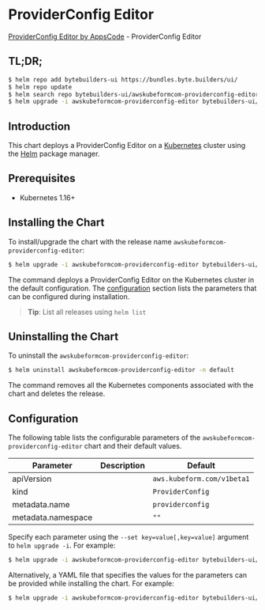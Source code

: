# ProviderConfig Editor

[ProviderConfig Editor by AppsCode](https://byte.builders) - ProviderConfig Editor

## TL;DR;

```bash
$ helm repo add bytebuilders-ui https://bundles.byte.builders/ui/
$ helm repo update
$ helm search repo bytebuilders-ui/awskubeformcom-providerconfig-editor --version=v0.4.17
$ helm upgrade -i awskubeformcom-providerconfig-editor bytebuilders-ui/awskubeformcom-providerconfig-editor -n default --create-namespace --version=v0.4.17
```

## Introduction

This chart deploys a ProviderConfig Editor on a [Kubernetes](http://kubernetes.io) cluster using the [Helm](https://helm.sh) package manager.

## Prerequisites

- Kubernetes 1.16+

## Installing the Chart

To install/upgrade the chart with the release name `awskubeformcom-providerconfig-editor`:

```bash
$ helm upgrade -i awskubeformcom-providerconfig-editor bytebuilders-ui/awskubeformcom-providerconfig-editor -n default --create-namespace --version=v0.4.17
```

The command deploys a ProviderConfig Editor on the Kubernetes cluster in the default configuration. The [configuration](#configuration) section lists the parameters that can be configured during installation.

> **Tip**: List all releases using `helm list`

## Uninstalling the Chart

To uninstall the `awskubeformcom-providerconfig-editor`:

```bash
$ helm uninstall awskubeformcom-providerconfig-editor -n default
```

The command removes all the Kubernetes components associated with the chart and deletes the release.

## Configuration

The following table lists the configurable parameters of the `awskubeformcom-providerconfig-editor` chart and their default values.

|     Parameter      | Description |                Default                |
|--------------------|-------------|---------------------------------------|
| apiVersion         |             | <code>aws.kubeform.com/v1beta1</code> |
| kind               |             | <code>ProviderConfig</code>           |
| metadata.name      |             | <code>providerconfig</code>           |
| metadata.namespace |             | <code>""</code>                       |


Specify each parameter using the `--set key=value[,key=value]` argument to `helm upgrade -i`. For example:

```bash
$ helm upgrade -i awskubeformcom-providerconfig-editor bytebuilders-ui/awskubeformcom-providerconfig-editor -n default --create-namespace --version=v0.4.17 --set apiVersion=aws.kubeform.com/v1beta1
```

Alternatively, a YAML file that specifies the values for the parameters can be provided while
installing the chart. For example:

```bash
$ helm upgrade -i awskubeformcom-providerconfig-editor bytebuilders-ui/awskubeformcom-providerconfig-editor -n default --create-namespace --version=v0.4.17 --values values.yaml
```
